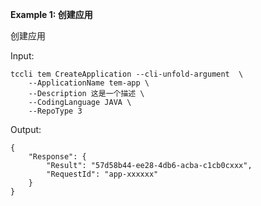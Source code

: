 **Example 1: 创建应用**

创建应用

Input: 

```
tccli tem CreateApplication --cli-unfold-argument  \
    --ApplicationName tem-app \
    --Description 这是一个描述 \
    --CodingLanguage JAVA \
    --RepoType 3
```

Output: 
```
{
    "Response": {
        "Result": "57d58b44-ee28-4db6-acba-c1cb0cxxx",
        "RequestId": "app-xxxxxx"
    }
}
```

